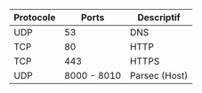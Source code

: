 

| Protocole | Ports       | Descriptif      |
| --------- | ----------- | --------------- |
| UDP       | 53          | DNS             |
| TCP       | 80          | HTTP            |
| TCP       | 443         | HTTPS           |
| UDP       | 8000 - 8010 | Parsec (Host)   |
